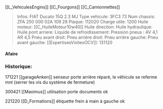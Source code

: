 [[L_VehiculesEngins]] [[C_Fourgons]] [[C_Camionnettes]]

> Infos: FIAT Ducato 15Q 2.3 MJ
Type vehicule: 3FC3 73
Num chassis: ZFA 250 000 02A 109 28
Plaque: 112020
Charge utile: 1200
Huile moteur: [[C_HuileMoteur10w40]]
Huile direction:
Huile hydraulique:
Huile pont arriere:
Liquide de refroidissement:
Pression pneus : AV 4,1 AR 4,5
Pneu avant droit: 
Pneu arrière droit: 
Pneu arrière gauche: 
Pneu avant gauche: 
[[ExpertisesVisitesOCV]]: 131120

#### Afaire

### Historique:

171221 [[garageAnken]] senseur porte arrière réparé, le véhicule se referme mnt (serrer les vis du système de fermeture)

300421 [[Maximus]] utilisation porte documents ok

221220 [[D_Formations]] étiquette frein à main à gauche ok

